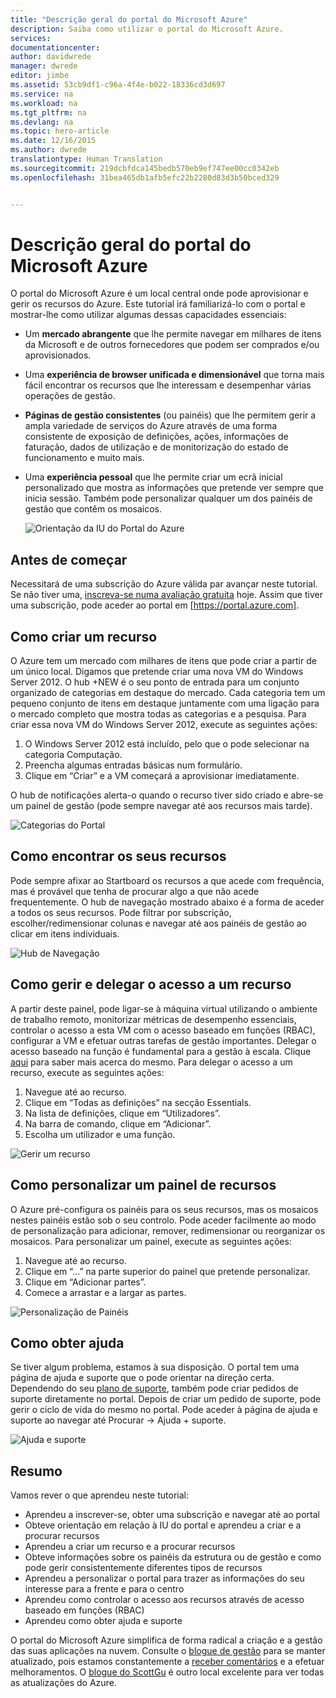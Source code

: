 ```yaml
---
title: "Descrição geral do portal do Microsoft Azure"
description: Saiba como utilizar o portal do Microsoft Azure.
services: 
documentationcenter: 
author: davidwrede
manager: dwrede
editor: jimbe
ms.assetid: 53cb9df1-c96a-4f4e-b022-18336cd3d697
ms.service: na
ms.workload: na
ms.tgt_pltfrm: na
ms.devlang: na
ms.topic: hero-article
ms.date: 12/16/2015
ms.author: dwrede
translationtype: Human Translation
ms.sourcegitcommit: 219dcbfdca145bedb570eb9ef747ee00cc0342eb
ms.openlocfilehash: 31bea465db1afb5efc22b2280d83d3b50bced329


---
```

# <a name="microsoft-azure-portal-overview"></a>Descrição geral do portal do Microsoft Azure
O portal do Microsoft Azure é um local central onde pode aprovisionar e gerir os recursos do Azure.  Este tutorial irá familiarizá-lo com o portal e mostrar-lhe como utilizar algumas dessas capacidades essenciais:

* Um **mercado abrangente** que lhe permite navegar em milhares de itens da Microsoft e de outros fornecedores que podem ser comprados e/ou aprovisionados.
* Uma **experiência de browser unificada e dimensionável** que torna mais fácil encontrar os recursos que lhe interessam e desempenhar várias operações de gestão.
* **Páginas de gestão consistentes** (ou painéis) que lhe permitem gerir a ampla variedade de serviços do Azure através de uma forma consistente de exposição de definições, ações, informações de faturação, dados de utilização e de monitorização do estado de funcionamento e muito mais.
* Uma **experiência pessoal** que lhe permite criar um ecrã inicial personalizado que mostra as informações que pretende ver sempre que inicia sessão.  Também pode personalizar qualquer um dos painéis de gestão que contêm os mosaicos.
  
  ![Orientação da IU do Portal do Azure][UIOrientation]

## <a name="before-you-get-started"></a>Antes de começar
Necessitará de uma subscrição do Azure válida par avançar neste tutorial.  Se não tiver uma, [inscreva-se numa avaliação gratuita](https://azure.microsoft.com/pricing/free-trial/) hoje.  Assim que tiver uma subscrição, pode aceder ao portal em [https://portal.azure.com].

## <a name="how-to-create-a-resource"></a>Como criar um recurso
O Azure tem um mercado com milhares de itens que pode criar a partir de um único local.  Digamos que pretende criar uma nova VM do Windows Server 2012.  O hub +NEW é o seu ponto de entrada para um conjunto organizado de categorias em destaque do mercado.  Cada categoria tem um pequeno conjunto de itens em destaque juntamente com uma ligação para o mercado completo que mostra todas as categorias e a pesquisa. Para criar essa nova VM do Windows Server 2012, execute as seguintes ações:  

1. O Windows Server 2012 está incluído, pelo que o pode selecionar na categoria Computação.  
2. Preencha algumas entradas básicas num formulário.
3. Clique em “Criar” e a VM começará a aprovisionar imediatamente.

O hub de notificações alerta-o quando o recurso tiver sido criado e abre-se um painel de gestão (pode sempre navegar até aos recursos mais tarde).

![Categorias do Portal][PortalCategories]

## <a name="how-to-find-your-resources"></a>Como encontrar os seus recursos
Pode sempre afixar ao Startboard os recursos a que acede com frequência, mas é provável que tenha de procurar algo a que não acede frequentemente.  O hub de navegação mostrado abaixo é a forma de aceder a todos os seus recursos.  Pode filtrar por subscrição, escolher/redimensionar colunas e navegar até aos painéis de gestão ao clicar em itens individuais.

![Hub de Navegação][BrowseHub]

## <a name="how-to-manage-and-delegate-access-to-a-resource"></a>Como gerir e delegar o acesso a um recurso
A partir deste painel, pode ligar-se à máquina virtual utilizando o ambiente de trabalho remoto, monitorizar métricas de desempenho essenciais, controlar o acesso a esta VM com o acesso baseado em funções (RBAC), configurar a VM e efetuar outras tarefas de gestão importantes.  Delegar o acesso baseado na função é fundamental para a gestão à escala.  Clique [aqui](active-directory/role-based-access-control-configure.md) para saber mais acerca do mesmo. Para delegar o acesso a um recurso, execute as seguintes ações:

1. Navegue até ao recurso.
2. Clique em “Todas as definições” na secção Essentials.
3. Na lista de definições, clique em “Utilizadores”.
4. Na barra de comando, clique em “Adicionar”.
5. Escolha um utilizador e uma função.

![Gerir um recurso][ManageResource]

## <a name="how-to-customize-a-resource-blade"></a>Como personalizar um painel de recursos
O Azure pré-configura os painéis para os seus recursos, mas os mosaicos nestes painéis estão sob o seu controlo.  Pode aceder facilmente ao modo de personalização para adicionar, remover, redimensionar ou reorganizar os mosaicos. Para personalizar um painel, execute as seguintes ações:

1. Navegue até ao recurso.
2. Clique em “...” na parte superior do painel que pretende personalizar.
3. Clique em “Adicionar partes”.
4. Comece a arrastar e a largar as partes.  

![Personalização de Painéis][CustomizeBlades]

## <a name="how-to-get-help"></a>Como obter ajuda
Se tiver algum problema, estamos à sua disposição.  O portal tem uma página de ajuda e suporte que o pode orientar na direção certa.  Dependendo do seu [plano de suporte](https://azure.microsoft.com/support/plans/), também pode criar pedidos de suporte diretamente no portal.  Depois de criar um pedido de suporte, pode gerir o ciclo de vida do mesmo no portal. Pode aceder à página de ajuda e suporte ao navegar até Procurar -> Ajuda + suporte.  

![Ajuda e suporte][HelpSupport]

## <a name="summary"></a>Resumo
Vamos rever o que aprendeu neste tutorial:

* Aprendeu a inscrever-se, obter uma subscrição e navegar até ao portal
* Obteve orientação em relação à IU do portal e aprendeu a criar e a procurar recursos
* Aprendeu a criar um recurso e a procurar recursos
* Obteve informações sobre os painéis da estrutura ou de gestão e como pode gerir consistentemente diferentes tipos de recursos
* Aprendeu a personalizar o portal para trazer as informações do seu interesse para a frente e para o centro
* Aprendeu como controlar o acesso aos recursos através de acesso baseado em funções (RBAC)
* Aprendeu como obter ajuda e suporte

O portal do Microsoft Azure simplifica de forma radical a criação e a gestão das suas aplicações na nuvem.  Consulte o [blogue de gestão](https://azure.microsoft.com/blog/topics/management/) para se manter atualizado, pois estamos constantemente a [receber comentários](https://feedback.azure.com/forums/223579-azure-preview-portal/) e a efetuar melhoramentos.  O [blogue do ScottGu](http://weblogs.asp.net/scottgu) é outro local excelente para ver todas as atualizações do Azure.

[UIOrientation]: ./media/azure-portal-how-to-use/azure_portal_1.png
[PortalCategories]: ./media/azure-portal-how-to-use/azure_portal_2.png
[BrowseHub]: ./media/azure-portal-how-to-use/azure_portal_3.png
[ManageResource]: ./media/azure-portal-how-to-use/azure_portal_4.png
[CustomizeBlades]: ./media/azure-portal-how-to-use/azure_portal_5.png
[HelpSupport]: ./media/azure-portal-how-to-use/azure_portal_6.png



<!--HONumber=Nov16_HO2-->


